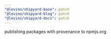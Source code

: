 ```yaml
---
"@levino/shipyard-base": patch
"@levino/shipyard-blog": patch
"@levino/shipyard-docs": patch
---
```


publishing packages with provenance to npmjs.org
